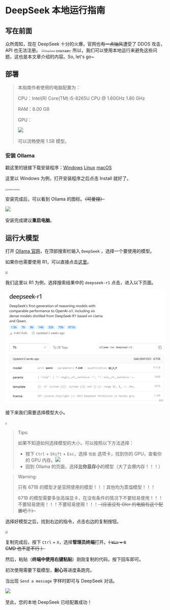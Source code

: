 # DeepSeek 本地运行指南

## 写在前面

众所周知，现在 DeepSeek 十分的火爆，官网也~~有一点抽风~~遭受了 DDOS 攻击，API 也无法注册。
<img src="https://cdn.luogu.com.cn/upload/image_hosting/x4zdj8op.png" alt="DeepSeek 官网服务器繁忙" style="zoom:50%;" />
所以，我们可以使用本地运行来避免这些问题，这也是本文章介绍的内容。So, let's go~

## 部署

> 本指南作者使用的电脑配置为：
>
> CPU：Intel(R) Core(TM) i5-8265U CPU @ 1.60GHz   1.80 GHz
>
> RAM：8.00 GB
>
> GPU：
>
> ![](https://cdn.luogu.com.cn/upload/image_hosting/4qqxabdj.png)
>
> 可以流畅使用 1.5B 模型。

### 安装 Ollama

戳这里的链接下载安装程序：[Windows](https://ollama.com/download/windows)	[Linux](https://ollama.com/download/linux)	 [macOS](https://ollama.com/download/mac)

这里以 Windows 为例，打开安装程序之后点击 Install 就好了。

<img src="https://cdn.luogu.com.cn/upload/image_hosting/bjznllti.png" alt="Windows Example" style="zoom:33%;" />

安装完成后，可以看到 Ollama 的图标。~~（可爱捏）~~

![](https://cdn.luogu.com.cn/upload/image_hosting/jpwhhnqv.png)

安装完成建议**重启电脑**。

## 运行大模型

打开 [Ollama 官网](https://ollama.com/library/deepseek-r1)，在顶部搜索栏输入 `DeepSeek` ，选择一个要使用的模型。

如果你也需要使用 R1，可以直接点击[这里](https://ollama.com/library/deepseek-r1)。

<img src="https://cdn.luogu.com.cn/upload/image_hosting/8g4z2x0y.png" style="zoom: 50%;" />

我们这里以 R1 为例，选择搜索结果中的 `deepseek-r1` 点击，进入以下页面。

<img src="./DeepSeek 本地运行指南.assets/e8da1cwl.png" style="zoom: 50%;" />

接下来我们需要选择模型大小。

<img src="https://cdn.luogu.com.cn/upload/image_hosting/57hm42uh.png" style="zoom:33%;" />

> Tips:
>
> 如果不知道如何选择模型的大小，可以按照以下方法选择：
>
> - 按下 `Ctrl` + `Shift` + `Esc`，选择 `性能` 选项卡，找到你的 GPU，查看你的 GPU 内存。![](https://cdn.luogu.com.cn/upload/image_hosting/x5eshg7v.png)
> - 回到 Ollama 的页面，选择**比你显存小**的模型（大了会爆内存！！！）

> Warning:
>
> 只有 671B 的模型才是官网使用的模型！！！其他均为蒸馏模型！！！
>
> 671B 的模型需要多张高端显卡，在没有条件的情况下不要轻易使用！！！不要轻易使用！！！不要轻易使用！！！~~（应该没有 OIer 的电脑有这个配置吧？）~~

选择好模型之后，找到右边的指令，点击右边的复制按钮。

<img src="https://cdn.luogu.com.cn/upload/image_hosting/66u87av2.png" style="zoom:50%;" />

复制完成后，按下 `Ctrl` + `X`，选择**管理员终端**打开。~~（ `Win` + `R` CMD 也不是不行 ）~~

然后，粘贴（**终端中使用右键粘贴**）刚刚复制的代码，按下回车即可。

初次使用需要下载模型，**耐心**等进度条跑完。

当出现 `Send a message` 字样时即可与 DeepSeek 对话。

![](https://cdn.luogu.com.cn/upload/image_hosting/j21if4cq.png)

至此，您的本地 DeepSeek 已经配置成功！
